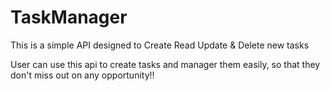 # TaskManager

This is a simple API designed to Create Read Update & Delete new tasks

User can use this api to create tasks and manager them easily, so that they don't miss out on any opportunity!!
